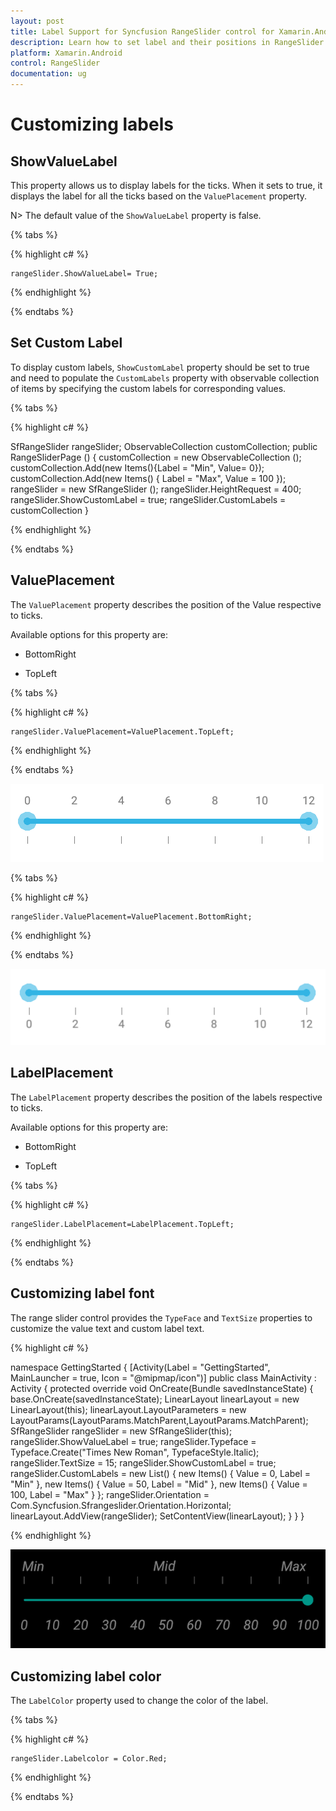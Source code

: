 ```yaml
---
layout: post
title: Label Support for Syncfusion RangeSlider control for Xamarin.Android
description: Learn how to set label and their positions in RangeSlider control
platform: Xamarin.Android
control: RangeSlider
documentation: ug
---
```


# Customizing labels

## ShowValueLabel

This property allows us to display labels for the ticks. When it sets to true, it displays the label for all the ticks based on the `ValuePlacement` property.

N> The default value of the `ShowValueLabel` property is false.

{% tabs %}

{% highlight c# %}

	rangeSlider.ShowValueLabel= True;

{% endhighlight %}

{% endtabs %}

## Set Custom Label

To display custom labels, `ShowCustomLabel` property should be set to true and need to populate the `CustomLabels` property with observable collection of items by specifying the custom labels for corresponding values.

{% tabs %}

{% highlight c# %}
	
SfRangeSlider rangeSlider; 
ObservableCollection<Items>  customCollection;
public RangeSliderPage ()
{
      customCollection = new ObservableCollection<Items> ();
      customCollection.Add(new Items(){Label = "Min", Value= 0});
      customCollection.Add(new Items() { Label = "Max", Value = 100 });
      rangeSlider = new SfRangeSlider ();
      rangeSlider.HeightRequest = 400;
      rangeSlider.ShowCustomLabel = true;
      rangeSlider.CustomLabels = customCollection
}

{% endhighlight %}

{% endtabs %}


## ValuePlacement

The `ValuePlacement` property describes the position of the Value respective to ticks. 

Available options for this property are:

* BottomRight

* TopLeft

{% tabs %}

{% highlight c# %}

	rangeSlider.ValuePlacement=ValuePlacement.TopLeft;

{% endhighlight %}

{% endtabs %}

![](images/value-TopLeft.png)

{% tabs %}

{% highlight c# %}

	rangeSlider.ValuePlacement=ValuePlacement.BottomRight;

{% endhighlight %}

{% endtabs %}

![](images/Value-BottomRight.png)

## LabelPlacement

The `LabelPlacement` property describes the position of the labels respective to ticks. 

Available options for this property are:

* BottomRight

* TopLeft

{% tabs %}

{% highlight c# %}

	rangeSlider.LabelPlacement=LabelPlacement.TopLeft;

{% endhighlight %}

{% endtabs %}

## Customizing label font

The range slider control provides the `TypeFace` and `TextSize` properties to customize the value text and custom label text.

{% highlight c# %}

namespace GettingStarted
{
      [Activity(Label = "GettingStarted", MainLauncher = true, Icon = "@mipmap/icon")]
      public class MainActivity : Activity
      {
            protected override void OnCreate(Bundle savedInstanceState)
            {
                  base.OnCreate(savedInstanceState);
                  LinearLayout linearLayout = new LinearLayout(this);
                  linearLayout.LayoutParameters = new LayoutParams(LayoutParams.MatchParent,LayoutParams.MatchParent);
                  SfRangeSlider rangeSlider = new SfRangeSlider(this);
                  rangeSlider.ShowValueLabel = true;
                  rangeSlider.Typeface = Typeface.Create("Times New Roman", TypefaceStyle.Italic);
                  rangeSlider.TextSize = 15;
                  rangeSlider.ShowCustomLabel = true;
                  rangeSlider.CustomLabels = new List<Items>()
                  {
                        new Items() { Value = 0, Label = "Min" },
                        new Items() { Value = 50, Label = "Mid" },
                        new Items() { Value = 100, Label = "Max" }
                  };
                  rangeSlider.Orientation = Com.Syncfusion.Sfrangeslider.Orientation.Horizontal;
                  linearLayout.AddView(rangeSlider);
                  SetContentView(linearLayout);
            }
      }
}


{% endhighlight %}

![](images/FontItalicCustom.png)

## Customizing label color

The `LabelColor` property used to change the color of the label.

{% tabs %}

{% highlight c# %}

	rangeSlider.Labelcolor = Color.Red;

{% endhighlight %}

{% endtabs %}